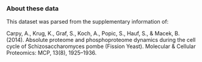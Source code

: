 ### About these data

This dataset was parsed from the supplementary information of:

Carpy, A., Krug, K., Graf, S., Koch, A., Popic, S., Hauf, S., & Macek, B. (2014). Absolute proteome and phosphoproteome dynamics during the cell cycle of Schizosaccharomyces pombe (Fission Yeast). Molecular & Cellular Proteomics: MCP, 13(8), 1925–1936.